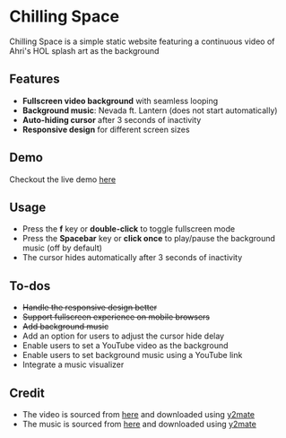 # Chilling Space

Chilling Space is a simple static website featuring a continuous video of Ahri's HOL splash art as the background

## Features
- **Fullscreen video background** with seamless looping
- **Background music**: Nevada ft. Lantern (does not start automatically)
- **Auto-hiding cursor** after 3 seconds of inactivity
- **Responsive design** for different screen sizes

## Demo
Checkout the live demo [here](https://dtdong08.github.io/ahri)

## Usage
- Press the **f** key or **double-click** to toggle fullscreen mode
- Press the **Spacebar** key or **click once** to play/pause the background music (off by default)
- The cursor hides automatically after 3 seconds of inactivity

## To-dos
- ~~Handle the responsive design better~~
- ~~Support fullscreen experience on mobile browsers~~
- ~~Add background music~~
- Add an option for users to adjust the cursor hide delay
- Enable users to set a YouTube video as the background
- Enable users to set background music using a YouTube link
- Integrate a music visualizer

## Credit
- The video is sourced from [here](https://www.youtube.com/watch?v=MRJH95ltQAU) and downloaded using [y2mate](https://www.y2mate.com)
- The music is sourced from [here](https://www.youtube.com/watch?v=IxSJzB7rAes) and downloaded using [y2mate](https://www.y2mate.com)
